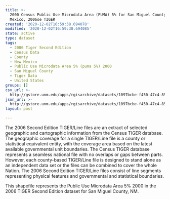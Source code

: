```yaml
---
title: >-
  2000 Census Public Use Microdata Area (PUMA) 5% for San Miguel County, New
  Mexico, 2006se TIGER
created: '2020-12-02T16:59:38.694078'
modified: '2020-12-02T16:59:38.694085'
state: active
type: dataset
tags:
  - 2006 Tiger Second Edition
  - Census Data
  - County
  - New Mexico
  - Public Use Microdata Area 5% (puma 5%) 2000
  - San Miguel County
  - Tiger Data
  - United States
groups: []
csv_url: >-
  http://gstore.unm.edu/apps/rgisarchive/datasets/1097bcbe-f450-47c4-8586-a425a8b8c69e/tgr2006se_sanm_puma5.derived.csv
json_url: >-
  http://gstore.unm.edu/apps/rgisarchive/datasets/1097bcbe-f450-47c4-8586-a425a8b8c69e/tgr2006se_sanm_puma5.derived.json
layout: post

---
```

The 2006 Second Edition TIGER/Line files are an extract of selected geographic and cartographic information from the Census TIGER database.  The geographic coverage for a single TIGER/Line file is a county or statistical equivalent entity, with the coverage area based on the latest available governmental unit boundaries. The Census TIGER database represents a seamless national file with no overlaps or gaps between parts.  However, each county-based TIGER/Line file is designed to stand alone as an independent data set or the files can be combined to cover the whole Nation.  The 2006 Second Edition  TIGER/Line files consist of line segments representing physical features and governmental and statistical boundaries.  

This shapefile represents the Public Use Microdata Area 5% 2000 in the 2006 TIGER Second Edition dataset for San Miguel County, NM.
